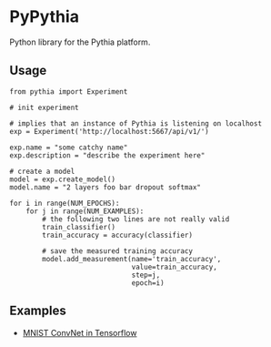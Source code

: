 # PyPythia
Python library for the Pythia platform.

## Usage

```
from pythia import Experiment

# init experiment

# implies that an instance of Pythia is listening on localhost
exp = Experiment('http://localhost:5667/api/v1/')

exp.name = "some catchy name"
exp.description = "describe the experiment here"

# create a model
model = exp.create_model()
model.name = "2 layers foo bar dropout softmax"

for i in range(NUM_EPOCHS):
    for j in range(NUM_EXAMPLES):
        # the following two lines are not really valid
        train_classifier()
        train_accuracy = accuracy(classifier)

        # save the measured training accuracy
        model.add_measurement(name='train_accuracy',
                              value=train_accuracy,
                              step=j,
                              epoch=i)
```

## Examples
* [MNIST ConvNet in Tensorflow](https://github.com/ChristianSch/PyPythia/blob/master/examples/Tensorflow%20MNIST.ipynb)
